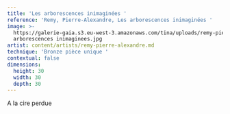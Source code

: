 ```yaml
---
title: 'Les arborescences inimaginées '
reference: 'Remy, Pierre-Alexandre, Les arborescences inimaginées '
image: >-
  https://galerie-gaia.s3.eu-west-3.amazonaws.com/tina/uploads/remy-pierre-alexandre/galerie-gaia-remy-pierre-alexandre-les
  arborescences inimaginees.jpg
artist: content/artists/remy-pierre-alexandre.md
technique: 'Bronze pièce unique '
contextual: false
dimensions:
  height: 30
  width: 30
  depth: 30
---
```


A la cire perdue
